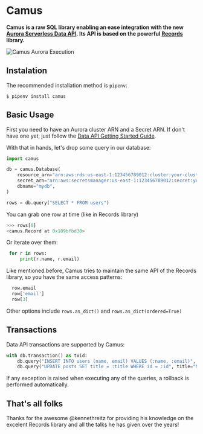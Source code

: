 # Camus
**Camus is a raw SQL library enabling an ease integration with the new [Aurora Serverless Data API]("https://aws.amazon.com/blogs/aws/new-data-api-for-amazon-aurora-serverless/"). Its API is based on the powerful [Records]("https://github.com/kennethreitz/records") library.**

![Camus Aurora Execution](https://raw.githubusercontent.com/rizidoro/camus/master/camus.png)
## Instalation

The recommended installation method is `pipenv`:

```shell
$ pipenv install camus
```

## Basic Usage

First you need to have an Aurora cluster ARN and a Secret ARN. If don't have one yet, just follow the [Data API Getting Started Guide]("https://docs.aws.amazon.com/AmazonRDS/latest/AuroraUserGuide/data-api.html").

With that in hands, let's drop some query in our database:

```python
import camus

db = camus.Database(
    resource_arn="arn:aws:rds:us-east-1:123456789012:cluster:your-cluster-name",
    secret_arn="arn:aws:secretsmanager:us-east-1:123456789012:secret:your-secret-name-ByH87J",
    dbname="mydb",
)

rows = db.query("SELECT * FROM users")
```

You can grab one row at time (like in Records library)

```python
>>> rows[0]
<camus.Record at 0x109bfbd30>
```

Or iterate over them:

```python
 for r in rows:
     print(r.name, r.email)
```

Like mentioned before, Camus tries to maintain the same API of the Records library, so you have the same access patterns:

```python
  row.email
  row['email']
  row[3]
```

Other options include `rows.as_dict()` and `rows.as_dict(ordered=True)`


## Transactions

Data API transactions are supported by Camus:

```python
with db.transaction() as txid:
    db.query("INSERT INTO users (name, email) VALUES (:name, :email)", name="Rafael", email="rafael@email.com")
    db.query("UPDATE posts SET title = :title WHERE id = :id", title="New Title", id=999)
```

If any exception is raised when executing any of the queries, a rollback is performed automatically.

## That's all folks
Thanks for the awesome @kennethreitz for providing his knowledge on the excelent Records library and
all the talks he has given over the years!

